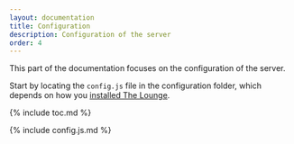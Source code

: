 ```yaml
---
layout: documentation
title: Configuration
description: Configuration of the server
order: 4
---
```


This part of the documentation focuses on the configuration of the server.

Start by locating the `config.js` file in the configuration folder, which
depends on how you [installed The Lounge](/docs/install-and-upgrade).

{% include toc.md %}

<!--
Content for the following is generated by this script in the main repo:
https://github.com/thelounge/thelounge/blob/master/scripts/generate-config-doc.js
-->

{% include config.js.md %}
